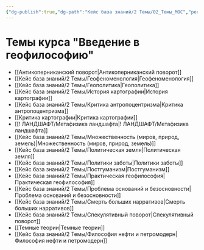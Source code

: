 ```yaml
---
{"dg-publish":true,"dg-path":"Кейс база знаний/2 Темы/02_Темы_MOC","permalink":"/kejs-baza-znanij/2-temy/02-temy-moc/"}
---
```



# Темы курса "Введение в геофилософию" 

- [[Антикоперниканский поворот\|Антикоперниканский поворот]]
- [[Кейс база знаний/2 Темы/Геофеноменология\|Геофеноменология]]
- [[Кейс база знаний/2 Темы/Геополитика\|Геополитика]]
- [[Кейс база знаний/2 Темы/История картографии\|История картографии]]
- [[Кейс база знаний/2 Темы/Критика антропоцентризма\|Критика антропоцентризма]]
- [[Критика картографии\|Критика картографии]]
- [[! ЛАНДШАФТ/Метафизика ландшафта\|! ЛАНДШАФТ/Метафизика ландшафта]]
- [[Кейс база знаний/2 Темы/Множественность (миров, природ, земель)\|Множественность (миров, природ, земель)]]
- [[Кейс база знаний/2 Темы/Политическая земля\|Политическая земля]]
- [[Кейс база знаний/2 Темы/Политики заботы\|Политики заботы]]
- [[Кейс база знаний/2 Темы/Постгуманизм\|Постгуманизм]]
- [[Кейс база знаний/2 Темы/Практическая геофилософия\|Практическая геофилософия]]
- [[Кейс база знаний/2 Темы/Проблема оснований и безосновности\|Проблема оснований и безосновности]]
- [[Кейс база знаний/2 Темы/Смерть больших нарративов\|Смерть больших нарративов]]
- [[Кейс база знаний/2 Темы/Спекулятивный поворот\|Спекулятивный поворот]]
- [[Темные теории\|Темные теории]]
- [[Кейс база знаний/2 Темы/Философия нефти и петромодерн\|Философия нефти и петромодерн]]



